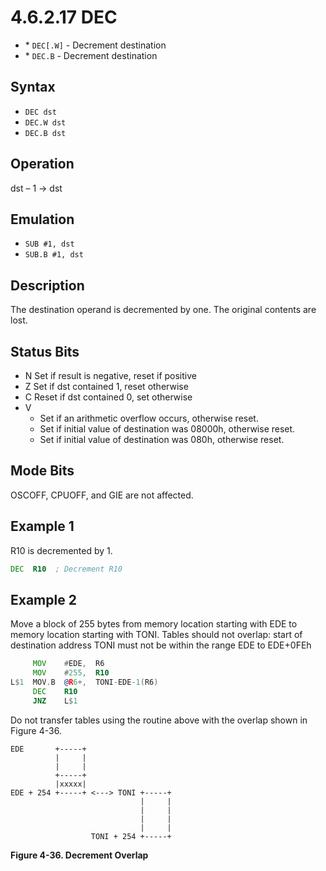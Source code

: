 # 4.6.2.17 DEC

- \* `DEC[.W]` - Decrement destination
- \* `DEC.B` - Decrement destination

## Syntax

- `DEC dst`
- `DEC.W dst`
- `DEC.B dst`

## Operation

dst – 1 → dst

## Emulation

- `SUB #1, dst`
- `SUB.B #1, dst`

## Description

The destination operand is decremented by one. The original contents are lost.

## Status Bits

- N Set if result is negative, reset if positive
- Z Set if dst contained 1, reset otherwise
- C Reset if dst contained 0, set otherwise
- V
  - Set if an arithmetic overflow occurs, otherwise reset.
  - Set if initial value of destination was 08000h, otherwise reset.
  - Set if initial value of destination was 080h, otherwise reset.

## Mode Bits

OSCOFF, CPUOFF, and GIE are not affected.

## Example 1

R10 is decremented by 1.

```asm
DEC  R10  ; Decrement R10
```

## Example 2

Move a block of 255 bytes from memory location starting with EDE to memory location starting with TONI.
Tables should not overlap: start of destination address TONI must not be within the range EDE to EDE+0FEh

```asm
     MOV    #EDE,  R6
     MOV    #255,  R10
L$1  MOV.B  @R6+,  TONI-EDE-1(R6)
     DEC    R10
     JNZ    L$1
```

Do not transfer tables using the routine above with the overlap shown in Figure 4-36.

<a id="figure-4-36"></a>

```text
EDE       +-----+
          |     |
          |     |
          +-----+
          |xxxxx|
EDE + 254 +-----+ <---> TONI +-----+
                             |     |
                             |     |
                             |     |
                             |     |
                  TONI + 254 +-----+
```

**Figure 4-36. Decrement Overlap**


